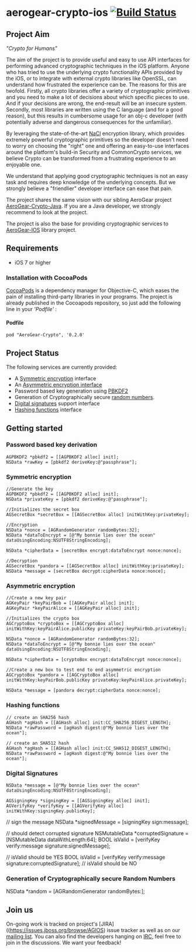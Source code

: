 # aerogear-crypto-ios [![Build Status](https://travis-ci.org/aerogear/aerogear-crypto-ios.png)](https://travis-ci.org/aerogear/aerogear-crypto-ios)

## Project Aim
_"Crypto for Humans"_

The aim of the project is to provide useful and easy to use API interfaces for performing advanced cryptographic techniques in the iOS platform. Anyone who has tried to use the underlying crypto functionality APIs provided by the iOS, or to integrate with external crypto libraries like OpenSSL, can understand how frustrated the experience can be. The reasons for this are twofold. Firstly, all crypto libraries offer a variety of cryptographic primitives and you need to make a lot of decisions about which specific pieces to use. And if your decisions are wrong, the end-result will be an insecure system. Secondly, most libraries are written using the C language (and for a good reason), but this results in cumbersome usage for an obj-c developer (with potentially adverse and dangerous consequences for the unfamiliar). 

By leveraging the state-of-the-art [NaCl](http://nacl.cr.yp.to) encryption library, which provides extremely powerful cryptographic primitives so the developer doesn't need to worry on choosing the "right" one and offering an easy-to-use interfaces around the platform's build-in Security and CommonCrypto services, we believe Crypto can be transformed from a frustrating experience to an enjoyable one.

We understand that applying good cryptographic techniques is not an easy task and requires deep knowledge of the underlying concepts. But we strongly believe a "friendlier" developer interface can ease that pain.

The project shares the same vision with our sibling AeroGear project [AeroGear-Crypto-Java](https://github.com/aerogear/aerogear-crypto-java). If you are a Java developer, we strongly recommend to look at the project. 

The project is also the base for providing cryptographic services to [AeroGear-IOS](http://www.aerogear.org) library project.

## Requirements

* iOS 7 or higher

### Installation with CocoaPods

[CocoaPods](http://cocoapods.org) is a dependency manager for Objective-C, which eases the pain of installing third-party libraries in your programs. The project is already published in the Cocoapods repository, so just add the following line in your _'Podfile'_ :

#### Podfile

```
pod "AeroGear-Crypto", '0.2.0'
```

## Project Status
The following services are currently provided:

* A [Symmetric encryption](http://nacl.cr.yp.to/secretbox.html) interface
* An [Asymmetric encryption interface](http://nacl.cr.yp.to/box.html)
* Password based key generation using [PBKDF2](http://en.wikipedia.org/wiki/PBKDF2)
* Generation of Cryptographically secure [random numbers](http://en.wikipedia.org/wiki/Cryptographically_secure_pseudorandom_number_generator).
* [Digital signatures](http://ed25519.cr.yp.to) support interface 
* [Hashing functions](http://csrc.nist.gov/publications/fips/fips180-4/fips-180-4.pdf) interface

## Getting started

### Password based key derivation

    AGPBKDF2 *pbkdf2 = [[AGPBKDF2 alloc] init];
    NSData *rawKey = [pbkdf2 deriveKey:@"passphrase"];

### Symmetric encryption

    //Generate the key
    AGPBKDF2 *pbkdf2 = [[AGPBKDF2 alloc] init];
    NSData *privateKey = [pbkdf2 deriveKey:@"passphrase"];

    //Initializes the secret box
    AGSecretBox *secretBox = [[AGSecretBox alloc] initWithKey:privateKey];

    //Encryption
    NSData *nonce = [AGRandomGenerator randomBytes:32];
    NSData *dataToEncrypt = [@"My bonnie lies over the ocean" dataUsingEncoding:NSUTF8StringEncoding];

    NSData *cipherData = [secretBox encrypt:dataToEncrypt nonce:nonce];

    //Decryption
    AGSecretBox *pandora = [[AGSecretBox alloc] initWithKey:privateKey];
    NSData *message = [secretBox decrypt:cipherData nonce:nonce];

### Asymmetric encryption

    //Create a new key pair
    AGKeyPair *keyPairBob = [[AGKeyPair alloc] init];
    AGKeyPair *keyPairAlice = [[AGKeyPair alloc] init];

    //Initializes the crypto box
    AGCryptoBox *cryptoBox = [[AGCryptoBox alloc] initWithKey:keyPairAlice.publicKey privateKey:keyPairBob.privateKey];

    NSData *nonce = [AGRandomGenerator randomBytes:32];
    NSData *dataToEncrypt = [@"My bonnie lies over the ocean" dataUsingEncoding:NSUTF8StringEncoding];

    NSData *cipherData = [cryptoBox encrypt:dataToEncrypt nonce:nonce];

    //Create a new box to test end to end asymmetric encryption
    AGCryptoBox *pandora = [[AGCryptoBox alloc] initWithKey:keyPairBob.publicKey privateKey:keyPairAlice.privateKey];

    NSData *message = [pandora decrypt:cipherData nonce:nonce];

### Hashing functions

    // create an SHA256 hash
    AGHash *agHash = [[AGHash alloc] init:CC_SHA256_DIGEST_LENGTH];
    NSData *rawPassword = [agHash digest:@"My bonnie lies over the ocean"];

    // create an SHA512 hash
    AGHash *agHash = [[AGHash alloc] init:CC_SHA512_DIGEST_LENGTH];
    NSData *rawPassword = [agHash digest:@"My bonnie lies over the ocean"];

### Digital Signatures

    NSData *message = [@"My bonnie lies over the ocean" dataUsingEncoding:NSUTF8StringEncoding];
	
    AGSigningKey *signingKey = [[AGSigningKey alloc] init];
    AGVerifyKey *verifyKey = [[AGVerifyKey alloc] initWithKey:signingKey.publicKey];

   // sign the message
   NSData *signedMessage = [signingKey sign:message];

   // should detect corrupted signature
   NSMutableData *corruptedSignature = [NSMutableData dataWithLength:64];
   BOOL isValid = [verifyKey verify:message signature:signedMessage];
   
   // isValid should be YES
   BOOL isValid = [verifyKey verify:message signature:corruptedSignature];
   // isValid should be NO

### Generation of Cryptographically secure Random Numbers
   NSData *random = [AGRandomGenerator randomBytes:<length>];
	

## Join us
On-going work is tracked on project's [JIRA]((https://issues.jboss.org/browse/AGIOS) issue tracker as well as on our [mailing list](https://lists.jboss.org/mailman/listinfo/aerogear-dev). You can also find the developers hanging on [IRC](irc://irc.freenode.net/aerogear), feel free to join in the discussions. We want your feedback!
